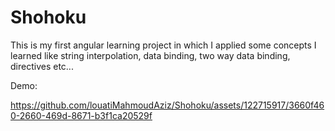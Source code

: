 # Shohoku
This is my first angular learning project in which I applied some concepts I learned like string interpolation, data binding, two way data binding, directives etc...

Demo:

https://github.com/louatiMahmoudAziz/Shohoku/assets/122715917/3660f460-2660-469d-8671-b3f1ca20529f

